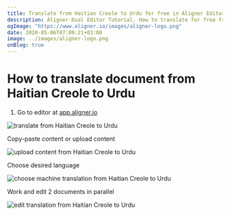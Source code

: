 ```yaml
---
title: Translate from Haitian Creole to Urdu for free in Aligner Editor
description: Aligner Dual Editor Tutorial. How to translate for free from Haitian Creole to Urdu. Aligner is multilingual document management platform. 
ogImage: "https://www.aligner.io/images/aligner-logo.png"
date: 2020-05-06T07:09:21+03:00
image: ../images/aligner-logo.png
onBlog: true
---
```


# How to translate document from Haitian Creole to Urdu

1. Go to editor at [app.aligner.io](https://app.aligner.io "Aligner App web page")

![translate from Haitian Creole to Urdu](../aligner-blank-editor.png "translate from Haitian Creole to Urdu")

Copy-paste content or upload content

![upload content from Haitian Creole to Urdu](../aligner-uploaded-document.png "upload content from Haitian Creole to Urdu")

Choose desired language

![choose machine translation from Haitian Creole to Urdu](../aligner-language-dropdown.png "choose machine translation from Haitian Creole to Urdu")

Work and edit 2 documents in parallel

![edit translation from Haitian Creole to Urdu](../aligner-double-sitded-editor.png "edit translation from Haitian Creole to Urdu")

